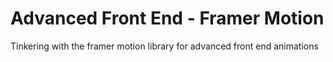 # Advanced Front End - Framer Motion

Tinkering with the framer motion library for advanced front end animations